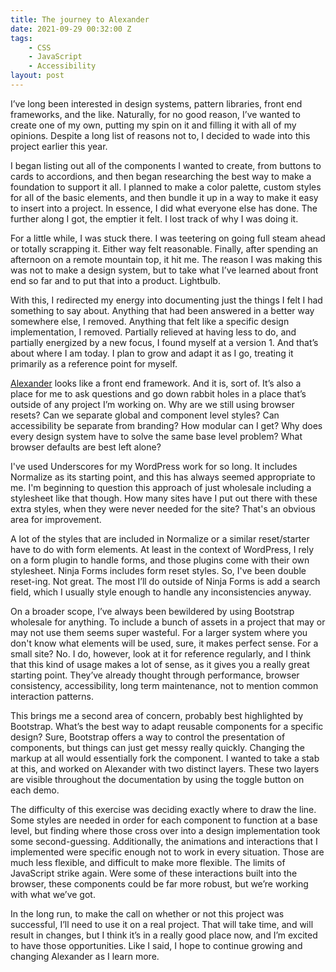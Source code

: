 ```yaml
---
title: The journey to Alexander
date: 2021-09-29 00:32:00 Z
tags:
    - CSS
    - JavaScript
    - Accessibility
layout: post
---
```


I’ve long been interested in design systems, pattern libraries, front end frameworks, and the like. Naturally, for no good reason, I’ve wanted to create one of my own, putting my spin on it and filling it with all of my opinions. Despite a long list of reasons not to, I decided to wade into this project earlier this year.

I began listing out all of the components I wanted to create, from buttons to cards to accordions, and then began researching the best way to make a foundation to support it all. I planned to make a color palette, custom styles for all of the basic elements, and then bundle it up in a way to make it easy to insert into a project. In essence, I did what everyone else has done. The further along I got, the emptier it felt. I lost track of why I was doing it.

For a little while, I was stuck there. I was teetering on going full steam ahead or totally scrapping it. Either way felt reasonable. Finally, after spending an afternoon on a remote mountain top, it hit me. The reason I was making this was not to make a design system, but to take what I’ve learned about front end so far and to put that into a product. Lightbulb.

With this, I redirected my energy into documenting just the things I felt I had something to say about. Anything that had been answered in a better way somewhere else, I removed. Anything that felt like a specific design implementation, I removed. Partially relieved at having less to do, and partially energized by a new focus, I found myself at a version 1. And that’s about where I am today. I plan to grow and adapt it as I go, treating it primarily as a reference point for myself.

[Alexander](https://samhermes.com/alexander) looks like a front end framework. And it is, sort of. It’s also a place for me to ask questions and go down rabbit holes in a place that’s outside of any project I’m working on. Why are we still using browser resets? Can we separate global and component level styles? Can accessibility be separate from branding? How modular can I get? Why does every design system have to solve the same base level problem? What browser defaults are best left alone?

I've used Underscores for my WordPress work for so long. It includes Normalize as its starting point, and this has always seemed appropriate to me. I'm beginning to question this approach of just wholesale including a stylesheet like that though. How many sites have I put out there with these extra styles, when they were never needed for the site? That's an obvious area for improvement.

A lot of the styles that are included in Normalize or a similar reset/starter have to do with form elements. At least in the context of WordPress, I rely on a form plugin to handle forms, and those plugins come with their own stylesheet. Ninja Forms includes form reset styles. So, I've been double reset-ing. Not great. The most I’ll do outside of Ninja Forms is add a search field, which I usually style enough to handle any inconsistencies anyway.

On a broader scope, I’ve always been bewildered by using Bootstrap wholesale for anything. To include a bunch of assets in a project that may or may not use them seems super wasteful. For a larger system where you don't know what elements will be used, sure, it makes perfect sense. For a small site? No. I do, however, look at it for reference regularly, and I think that this kind of usage makes a lot of sense, as it gives you a really great starting point. They’ve already thought through performance, browser consistency, accessibility, long term maintenance, not to mention common interaction patterns.

This brings me a second area of concern, probably best highlighted by Bootstrap. What’s the best way to adapt reusable components for a specific design? Sure, Bootstrap offers a way to control the presentation of components, but things can just get messy really quickly. Changing the markup at all would essentially fork the component. I wanted to take a stab at this, and worked on Alexander with two distinct layers. These two layers are visible throughout the documentation by using the toggle button on each demo.

The difficulty of this exercise was deciding exactly where to draw the line. Some styles are needed in order for each component to function at a base level, but finding where those cross over into a design implementation took some second-guessing. Additionally, the animations and interactions that I implemented were specific enough not to work in every situation. Those are much less flexible, and difficult to make more flexible. The limits of JavaScript strike again. Were some of these interactions built into the browser, these components could be far more robust, but we’re working with what we’ve got.

In the long run, to make the call on whether or not this project was successful, I’ll need to use it on a real project. That will take time, and will result in changes, but I think it’s in a really good place now, and I’m excited to have those opportunities. Like I said, I hope to continue growing and changing Alexander as I learn more.